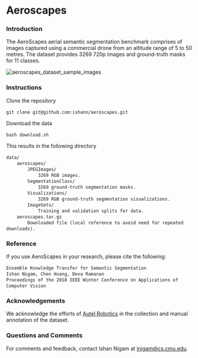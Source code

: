 # Aeroscapes
[//]: # "![aeroscapes_logo](assets/logo.png)"


### Introduction
The AeroScapes aerial semantic segmentation benchmark comprises of images captured using a commercial drone from an altitude range of 5 to 50 metres.
The dataset provides 3269 720p images and ground-truth masks for 11 classes.

![aeroscapes_dataset_sample_images](https://github.com/ishann/aeroscapes/blob/master/data_montage.png)


### Instructions 
Clone the repository

    git clone git@github.com:ishann/aeroscapes.git

Download the data

    bash download.sh

This results in the following directory

    data/
        aeroscapes/
            JPEGImages/
                3269 RGB images.
            SegmentationClass/
                3269 ground-truth segmentation masks.
            Visualizations/
                3269 RGB ground-truth segmentation visualizations.
            ImageSets/
                Training and validation splits for data.
        aeroscapes.tar.gz
            Downloaded file (local reference to avoid need for repeated downloads).


### Reference
If you use AeroScapes in your research, please cite the following:

    Ensemble Knowledge Transfer for Semantic Segmentation
    Ishan Nigam, Chen Huang, Deva Ramanan
    Proceedings of the 2018 IEEE Winter Conference on Applications of Computer Vision


### Acknowledgements
We acknowledge the efforts of [Autel Robotics](https://www.autelrobotics.com) in the collection and manual annotation of the dataset.


### Questions and Comments
For comments and feedback, contact Ishan Nigam at inigam@cs.cmu.edu.




